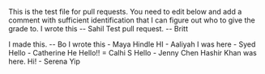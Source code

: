 This is the test file for pull requests. You need to edit below and add a comment with sufficient identification that I can figure out who to give the grade to. 
I wrote this -- Sahil 
Test pull request. -- Britt


I made this. -- Bo
I wrote this - Maya Hindle
HI - Aaliyah
I was here - Syed
Hello - Catherine He
Hello!! = Calhi S
Hello - Jenny Chen
Hashir Khan was here. 
Hi! - Serena Yip

